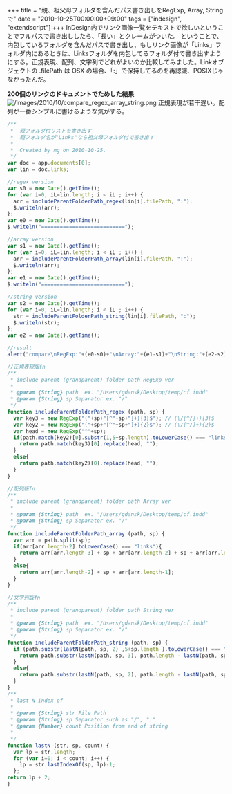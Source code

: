 +++
title = "親、祖父母フォルダを含んだパス書き出しをRegExp, Array, Stringで"
date = "2010-10-25T00:00:00+09:00"
tags = ["indesign", "extendscript"]
+++
InDesign内でリンク画像一覧をテキストで欲しいということでフルパスで書き出ししたら、「長い」とクレームがついた。
ということで、内包しているフォルダを含んだパスで書き出し、もしリンク画像が「Links」フォルダ内にあるときは、Linksフォルダを内包してるフォルダ付で書き出すようにする。正規表現、配列、文字列でどれがよいのか比較してみました。Linkオブジェクトの .filePath は OSX の場合、「:」で保持してるのを再認識、POSIXじゃなかったんだ。

**200個のリンクのドキュメントでためした結果**
![/images/2010/10/compare_regex_array_string.png](/images/2010/10/compare_regex_array_string.png)
正規表現が若干遅い。配列が一番シンプルに書けるような気がする。

```js
/**
 *  親フォルダ付リストを書き出す
 *  親フォルダ名が"Links"なら祖父母フォルダ付で書き出す
 *  
 *  Created by mg on 2010-10-25.
 */
var doc = app.documents[0];
var lin = doc.links;

//regex version
var s0 = new Date().getTime();
for (var i=0, iL=lin.length; i < iL ; i++) {
  arr = includeParentFolderPath_regex(lin[i].filePath, ":");
  $.writeln(arr);
};
var e0 = new Date().getTime();
$.writeln("===========================");

//array version
var s1 = new Date().getTime();
for (var i=0, iL=lin.length; i < iL ; i++) {
  arr = includeParentFolderPath_array(lin[i].filePath, ":");
  $.writeln(arr);
};
var e1 = new Date().getTime();
$.writeln("===========================");

//string version
var s2 = new Date().getTime();
for (var i=0, iL=lin.length; i < iL ; i++) {
  str = includeParentFolderPath_string(lin[i].filePath, ":");
  $.writeln(str);
};
var e2 = new Date().getTime();

//result
alert("compare\nRegExp:"+(e0-s0)+"\nArray:"+(e1-s1)+"\nString:"+(e2-s2));

//正規表現版fn
/**
 * include parent (grandparent) folder path RegExp ver
 * 
 * @param {String} path  ex. "/Users/gdansk/Desktop/temp/cf.indd"
 * @param {String} sp Separator ex. "/"
 */
function includeParentFolderPath_regex (path, sp) {
  var key3 = new RegExp("("+sp+"[^"+sp+"]+){3}$"); // (\/[^/]+){3}$
  var key2 = new RegExp("("+sp+"[^"+sp+"]+){2}$"); // (\/[^/]+){2}$
  var head = new RegExp("^"+sp);
  if(path.match(key2)[0].substr(1,5+sp.length).toLowerCase() === "links"+sp){
    return path.match(key3)[0].replace(head, "");
  }
  else{
    return path.match(key2)[0].replace(head, "");
  }
}

//配列版fn
/**
 * include parent (grandparent) folder path Array ver
 * 
 * @param {String} path  ex. "/Users/gdansk/Desktop/temp/cf.indd"
 * @param {String} sp Separator ex. "/"
 */
function includeParentFolderPath_array (path, sp) {
  var arr = path.split(sp);
  if(arr[arr.length-2].toLowerCase() === "links"){
    return arr[arr.length-3] + sp + arr[arr.length-2] + sp + arr[arr.length-1];    
  }
  else{
    return arr[arr.length-2] + sp + arr[arr.length-1];
  }
}

//文字列版fn
/**
 * include parent (grandparent) folder path String ver
 * 
 * @param {String} path  ex. "/Users/gdansk/Desktop/temp/cf.indd"
 * @param {String} sp Separator ex. "/"
 */
function includeParentFolderPath_string (path, sp) {
  if (path.substr(lastN(path, sp, 2) ,5+sp.length ).toLowerCase() === "links"+sp) {
    return path.substr(lastN(path, sp, 3), path.length - lastN(path, sp, 3));
  }
  else{
    return path.substr(lastN(path, sp, 2), path.length - lastN(path, sp, 2));
  }
}
/**
 * last N Index of
 * 
 * @param {String} str File Path
 * @param {String} sp Separator such as "/", ":"
 * @param {Number} count Position from end of string
 *  
 */
function lastN (str, sp, count) {
  var lp = str.length;
  for (var i=0; i < count; i++) {
    lp = str.lastIndexOf(sp, lp)-1;
  };
return lp + 2;
}
```